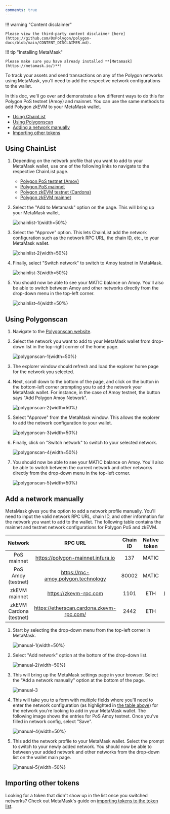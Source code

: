 ```yaml
---
comments: true
---
```


!!! warning "Content disclaimer"

    Please view the third-party content disclaimer [here](https://github.com/0xPolygon/polygon-docs/blob/main/CONTENT_DISCLAIMER.md).

!!! tip "Installing MetaMask"

    Please make sure you have already installed **[Metamask](https://metamask.io/)**!

To track your assets and send transactions on any of the Polygon networks using MetaMask, you'll need to add the respective network configurations to the wallet.

In this doc, we'll go over and demonstrate a few different ways to do this for Polygon PoS testnet (Amoy) and mainnet. You can use the same methods to add Polygon zkEVM to your MetaMask wallet.

- [Using ChainList](../metamask/add-polygon-network.md#using-chainlist)
- [Using Polygonscan](../metamask/add-polygon-network.md#using-polygonscan)
- [Adding a network manually](../metamask/add-polygon-network.md#add-a-network-manually)
- [Importing other tokens](../metamask/add-polygon-network.md#importing-other-tokens)

## Using ChainList

1. Depending on the network profile that you want to add to your MetaMask wallet, use one of the following links to navigate to the respective ChainList page.

    - [Polygon PoS testnet (Amoy)](https://chainlist.org/chain/80002)
    - [Polygon PoS mainnet](https://chainlist.org/chain/137)
    - [Polygon zkEVM testnet (Cardona)](https://chainlist.org/chain/2442)
    - [Polygon zkEVM mainnet](https://chainlist.org/chain/1101)

2. Select the "Add to Metamask" option on the page. This will bring up your MetaMask wallet.

    ![chainlist-1](../../../img/tools/wallet/metamask/chainlist-1.png){width=50%}

3. Select the "Approve" option. This lets ChainList add the network configuration such as the network RPC URL, the chain ID, etc., to your MetaMask wallet.

    ![chainlist-2](../../../img/tools/wallet/metamask/chainlist-2.png){width=50%}

4. Finally, select "Switch network" to switch to Amoy testnet in MetaMask.

    ![chainlist-3](../../../img/tools/wallet/metamask/chainlist-3.png){width=50%}

5. You should now be able to see your MATIC balance on Amoy. You'll also be able to switch between Amoy and other networks directly from the drop-down menu in the top-left corner.

    ![chainlist-4](../../../img/tools/wallet/metamask/chainlist-4.png){width=50%}

## Using Polygonscan

1. Navigate to the [Polygonscan website](https://polygonscan.com/).
2. Select the network you want to add to your MetaMask wallet from drop-down list in the top-right corner of the home page.

    ![polygonscan-1](../../../img/tools/wallet/metamask/polygonscan-1.png){width=50%}

3. The explorer window should refresh and load the explorer home page for the network you selected.
4. Next, scroll down to the bottom of the page, and click on the button in the bottom-left corner prompting you to add the network your MetaMask wallet. For instance, in the case of Amoy testnet, the button says "Add Polygon Amoy Network".

    ![polygonscan-2](../../../img/tools/wallet/metamask/polygonscan-2.png){width=50%}

5. Select "Approve" from the MetaMask window. This allows the explorer to add the network configuration to your wallet.

    ![polygonscan-3](../../../img/tools/wallet/metamask/polygonscan-3.png){width=50%}

6. Finally, click on "Switch network" to switch to your selected network.

    ![polygonscan-4](../../../img/tools/wallet/metamask/polygonscan-4.png){width=50%}

7.  You should now be able to see your MATIC balance on Amoy. You'll also be able to switch between the current network and other networks directly from the drop-down menu in the top-left corner.

    ![polygonscan-5](../../../img/tools/wallet/metamask/chainlist-4.png){width=50%}

## Add a network manually

MetaMask gives you the option to add a network profile manually. You'll need to input the valid network RPC URL, chain ID, and other information for the network you want to add to the wallet. The following table contains the mainnet and testnet network configurations for Polygon PoS and zkEVM.

|         Network         |                 RPC URL                  | Chain ID | Native token |             Explorer URL              |
| :---------------------: | :--------------------------------------: | :------: | :----------: | :-----------------------------------: |
|       PoS mainnet       |    https://polygon-mainnet.infura.io     |   137    |    MATIC     |       https://polygonscan.com/        |
|   PoS Amoy (testnet)    |   https://rpc-amoy.polygon.technology    |  80002   |    MATIC     |     https://amoy.polygonscan.com      |
|      zkEVM mainnet      |          https://zkevm-rpc.com           |   1101   |     ETH      |     https://zkevm.polygonscan.com     |
| zkEVM Cardona (testnet) | https://etherscan.cardona.zkevm-rpc.com/ |   2442   |     ETH      | https://cardona-zkevm.polygonscan.com |

1. Start by selecting the drop-down menu from the top-left corner in MetaMask.

    ![manual-1](../../../img/tools/wallet/metamask/manual-1.png){width=50%}

2. Select "Add network" option at the bottom of the drop-down list.

    ![manual-2](../../../img/tools/wallet/metamask/manual-2.png){width=50%}

3. This will bring up the MetaMask settings page in your browser. Select the "Add a network manually" option at the bottom of the page.

    ![manual-3](../../../img/tools/wallet/metamask/manual-3.png)

4. This will take you to a form with multiple fields where you'll need to enter the network configuration (as highlighted in [the table above](#add-the-polygon-network-manually)) for the network you're looking to add in your MetaMask wallet. The following image shows the entries for PoS Amoy testnet. Once you've filled in network config, select "Save".

    ![manual-4](../../../img/tools/wallet/metamask/manual-4.png){width=50%}

5. This add the network profile to your MetaMask wallet. Select the prompt to switch to your newly added network. You should now be able to between your added network and other networks from the drop-down list on the wallet main page.

    ![manual-5](../../../img/tools/wallet/metamask/manual-5.png){width=50%}

## Importing other tokens

Looking for a token that didn't show up in the list once you switched networks? Check out MetaMask's guide on [importing tokens to the token list](https://support.metamask.io/managing-my-tokens/custom-tokens/how-to-display-tokens-in-metamask/).